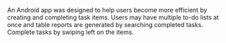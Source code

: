 An Android app was designed to help users become more efficient by creating and completing task items. Users may have multiple to-do lists at once and table reports are generated by searching completed tasks. Complete tasks by swiping left on the items. 
